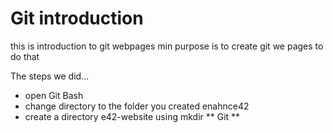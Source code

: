 # Git introduction
this is introduction to git webpages
min purpose is to create git we pages
 to do that

 The steps we did...
- open Git Bash
- change directory to the folder you created enahnce42
- create a directory e42-website using mkdir
** Git  **
